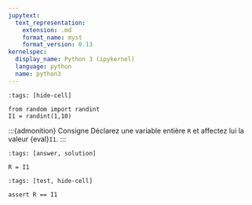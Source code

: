 ```yaml
---
jupytext:
  text_representation:
    extension: .md
    format_name: myst
    format_version: 0.13
kernelspec:
  display_name: Python 3 (ipykernel)
  language: python
  name: python3
---
```


```{code-cell}
:tags: [hide-cell]

from random import randint
I1 = randint(1,10)
```

:::{admonition} Consigne
Déclarez une variable entière `R` et affectez lui la valeur {eval}`I1`.
:::

```{code-cell} ipython3
:tags: [answer, solution]

R = I1
```

```{code-cell}
:tags: [test, hide-cell]

assert R == I1
```
